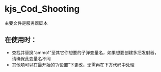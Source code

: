 # kjs_Cod_Shooting

主要文件是服务器脚本

## 在使用时：

- 查找并替换“ammo1”至其它你想要的子弹变量名，如果想要创建多把发射器，请确保此变量名不同
- 其他项可以在最开始的“//设置”下更改，无需再在下方代码中处理

